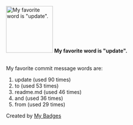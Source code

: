 <img src="https://github.com/my-badges/my-badges/blob/master/src/all-badges/favorite-word/favorite-word.png?raw=true" alt="My favorite word is &quot;update&quot;." title="My favorite word is &quot;update&quot;." width="128">
<strong>My favorite word is &quot;update&quot;.</strong>
<br><br>

My favorite commit message words are:

1. update (used 90 times)
2. to (used 53 times)
3. readme.md (used 46 times)
4. and (used 36 times)
5. from (used 29 times)


Created by <a href="https://github.com/my-badges/my-badges">My Badges</a>